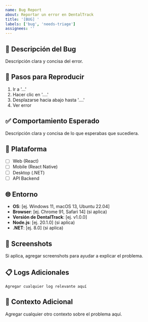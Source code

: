 ```yaml
---
name: Bug Report
about: Reportar un error en DentalTrack
title: '[BUG] '
labels: ['bug', 'needs-triage']
assignees: ''
---
```


## 🐛 Descripción del Bug

Descripción clara y concisa del error.

## 🔄 Pasos para Reproducir

1. Ir a '...'
2. Hacer clic en '....'
3. Desplazarse hacia abajo hasta '....'
4. Ver error

## ✅ Comportamiento Esperado

Descripción clara y concisa de lo que esperabas que sucediera.

## 📱 Plataforma

- [ ] Web (React)
- [ ] Mobile (React Native)
- [ ] Desktop (.NET)
- [ ] API Backend

## 🌐 Entorno

- **OS**: [ej. Windows 11, macOS 13, Ubuntu 22.04]
- **Browser**: [ej. Chrome 91, Safari 14] (si aplica)
- **Versión de DentalTrack**: [ej. v1.0.0]
- **Node.js**: [ej. 20.1.0] (si aplica)
- **.NET**: [ej. 8.0] (si aplica)

## 📸 Screenshots

Si aplica, agregar screenshots para ayudar a explicar el problema.

## 📋 Logs Adicionales

```
Agregar cualquier log relevante aquí
```

## 🔗 Contexto Adicional

Agregar cualquier otro contexto sobre el problema aquí.